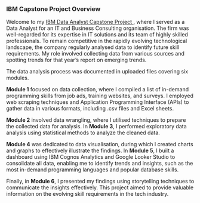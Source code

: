 ### IBM Capstone Project Overview

Welcome to my <a href="https://www.coursera.org/professional-certificates/ibm-data-analyst"> IBM Data Analyst Capstone Project </a>, where I served as a Data Analyst for an IT and Business Consulting organisation. The firm was well-regarded for its expertise in IT solutions and its team of highly skilled professionals. To remain competitive in the rapidly evolving technological landscape, the company regularly analysed data to identify future skill requirements. My role involved collecting data from various sources and spotting trends for that year’s report on emerging trends.

The data analysis process was documented in uploaded files covering six modules.

**Module 1** focused on data collection, where I compiled a list of in-demand programming skills from job ads, training websites, and surveys. I employed web scraping techniques and Application Programming Interface (APIs) to gather data in various formats, including .csv files and Excel sheets.

**Module 2** involved data wrangling, where I utilised techniques to prepare the collected data for analysis. In **Module 3**, I performed exploratory data analysis using statistical methods to analyze the cleaned data.

**Module 4** was dedicated to data visualisation, during which I created charts and graphs to effectively illustrate the findings. In **Module 5**, I built a dashboard using IBM Cognos Analytics and Google Looker Studio to consolidate all data, enabling me to identify trends and insights, such as the most in-demand programming languages and popular database skills.

Finally, in **Module 6**, I presented my findings using storytelling techniques to communicate the insights effectively. This project aimed to provide valuable information on the evolving skill requirements in the tech industry.

